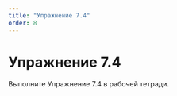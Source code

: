 ```yaml
---
title: "Упражнение 7.4"
order: 8
---
```


# Упражнение 7.4

Выполните Упражнение 7.4 в рабочей тетради.